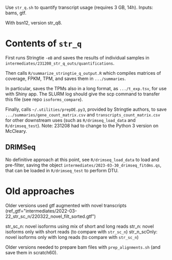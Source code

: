 

Use `str_q.sh` to quantify transcript usage (requires 3 GB, 14h). Inputs: bams, gtf.

With bsn12, version str_q8.


# Contents of `str_q`
First runs Stringtie `-eB` and saves the results of individual samples in `intermediates/231208_str_q_outs/quantifications`.

Then calls `R/summarize_stringtie_q_output.R` which compiles matrices of coverage, FPKM, TPM, and saves them in `.../summaries`.

In particular, saves the TPMs also in a long format, as `.../t_exp.tsv`, for use with Shiny app. The SLURM log should give the scp command to transfer this file (see repo `isoforms_compare`).

Finally, calls `~/.utilities/prepDE.py3`, provided by Stringtie authors, to save `.../summaries/gene_count_matrix.csv` and `transcripts_count_matrix.csv` for other downstream uses (such as `R/drimseq_load_data` and `R/drimseq_test`). Note: 231208 had to change to the Python 3 version on McCleary.

## DRIMSeq

No definitive approach at this point, see `R/drimseq_load_data` to load and pre-filter, saving the object `intermediates/2023-03-30_drimseq_fitdms.qs`, that can be loaded in `R/drimseq_test` to perform DTU.



# Old approaches

Older versions used gtf augmented with novel transcripts (ref_gtf="intermediates/2022-03-22_str_sc_n/220322_novel_filt_sorted.gtf")


str_sc_n: novel isoforms using mix of short and long reads
str_n: novel isoforms only with short reads (to compare with `str_sc_n`)
str_n_scOnly: novel isoforms only with long reads (to compare with `str_sc_n`)


Older versions needed to prepare bam files with `prep_alignments.sh` (and save them in scratch60).
